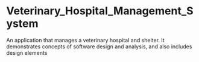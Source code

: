 # Veterinary_Hospital_Management_System
 An application that manages a veterinary hospital and shelter. It demonstrates concepts of software design and analysis, and also includes design elements
